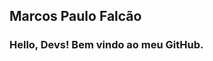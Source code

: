 
## Marcos Paulo Falcão
### Hello, Devs! Bem vindo ao meu GitHub.


<!--
**marcosfalcaoo/marcosfalcaoo** is a ✨ _special_ ✨ repository because its `README.md` (this file) appears on your GitHub profile.

Here are some ideas to get you started:

👦 About me .

- ☑️ Atualmente sou 3º Sgt no Exército 🇧🇷 .
- 🔞 Tenho 23 anos .
- 📖 Curso Análise e Desenvolvimento de Sistemas . 
- 🆘 Sempre buscando evoluir meu lado profissional/pessoal.
- 💙 Progamação! Resume bem o que busco para meu futuro e o sentimento de fazer o que gosto.
- 🙂 Isto é um breve resumo sobre minha vida, essas informações ressaltam um pouco sobre minha tragetória até aqui.

### Estou aprendendo


            <img src="https://cdn.jsdelivr.net/gh/devicons/devicon/icons/javascript/javascript-plain.svg" />
          


-->
